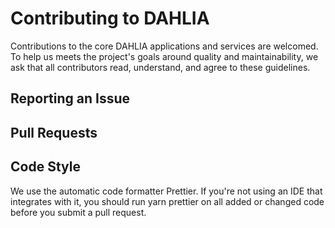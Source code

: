 # Contributing to DAHLIA

Contributions to the core DAHLIA applications and services are welcomed. To help us meets the project's goals around quality and maintainability, we ask that all contributors read, understand, and agree to these guidelines.

## Reporting an Issue

## Pull Requests

## Code Style

We use the automatic code formatter Prettier. If you're not using an IDE that integrates with it, you should run yarn prettier on all added or changed code before you submit a pull request.